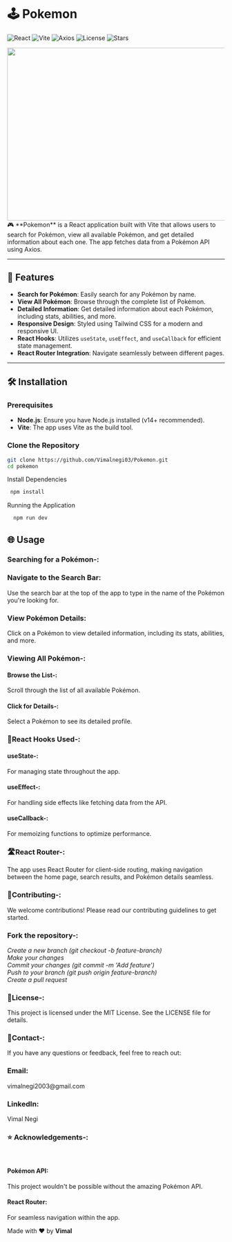 # 🕹️ Pokemon

![React](https://img.shields.io/badge/React-18.2.0-blue?style=flat-square)
![Vite](https://img.shields.io/badge/Vite-4.0.0-yellow?style=flat-square)
![Axios](https://img.shields.io/badge/Axios-0.27.2-green?style=flat-square)
![License](https://img.shields.io/github/license/Vimalnegi03/Pokemon?style=flat-square)
![Stars](https://img.shields.io/github/stars/Vimalnegi03/Pokemon?style=flat-square)

<img src="https://th.bing.com/th/id/OIP.-dt14P8sTUZRD7S9ffHm2QHaEK?w=331&h=186&c=7&r=0&o=5&dpr=1.3&pid=1.7" height="400px" width="1000px"/>
 🎮 **Pokemon** is a React application built with Vite that allows users to search for Pokémon, view all available Pokémon, and get detailed information about each one. The app fetches data from a Pokémon API using Axios.

---

## 🚀 Features

- **Search for Pokémon**: Easily search for any Pokémon by name.
- **View All Pokémon**: Browse through the complete list of Pokémon.
- **Detailed Information**: Get detailed information about each Pokémon, including stats, abilities, and more.
- **Responsive Design**: Styled using Tailwind CSS for a modern and responsive UI.
- **React Hooks**: Utilizes `useState`, `useEffect`, and `useCallback` for efficient state management.
- **React Router Integration**: Navigate seamlessly between different pages.

---

## 🛠️ Installation

### Prerequisites

- **Node.js**: Ensure you have Node.js installed (v14+ recommended).
- **Vite**: The app uses Vite as the build tool.

### Clone the Repository

```bash
git clone https://github.com/Vimalnegi03/Pokemon.git
cd pokemon
```
Install Dependencies

```bash
 npm install
```



Running the Application

```bash
  npm run dev
```

<h2>🌐 Usage</h2>
<h3>Searching for a Pokémon-:</h3>
<h3>Navigate to the Search Bar:</h3> Use the search bar at the top of the app to type in the name of the Pokémon you're looking for.<br/>
<h3>View Pokémon Details:</h3> Click on a Pokémon to view detailed information, including its stats, abilities, and more.<br/>

<h3>Viewing All Pokémon-:</h3>
<h4>Browse the List-:</h4> Scroll through the list of all available Pokémon.<br/>
<h4>Click for Details-:</h4> Select a Pokémon to see its detailed profile.<br/>

 <h3>🔄React Hooks Used-:</h3>
<h4>useState-:</h4> For managing state throughout the app.<br/>
<h4>useEffect-:</h4> For handling side effects like fetching data from the API.<br/>
<h4>useCallback-:</h4> For memoizing functions to optimize performance.<br/>

 <h3>🛣️React Router-:</h3>
The app uses React Router for client-side routing, making navigation between the home page, search results, and Pokémon details seamless.<br/>

<h3>👥Contributing-:</h3>
We welcome contributions! Please read our contributing guidelines to get started.<br/>

<h3>Fork the repository-:</h3>
<i>Create a new branch (git checkout -b feature-branch)<br/>
Make your changes<br/>
Commit your changes (git commit -m 'Add feature')<br/>
Push to your branch (git push origin feature-branch)<br/>
Create a pull request</i><br/>

 <h3>📜License-:</h3>
This project is licensed under the MIT License. See the LICENSE file for details.<br/>

 <h3>💬Contact-:</h3>
If you have any questions or feedback, feel free to reach out:<br/>

<h3>Email:</h3>vimalnegi2003@gmail.com<br/>
<h3>LinkedIn:</h3>Vimal Negi<br/>


 <h3>⭐ Acknowledgements-:</h3><br/>
<h4>Pokémon API:</h4> This project wouldn't be possible without the amazing Pokémon API.<br/>
<h4>React Router:</h4> For seamless navigation within the app.<br/>


Made with ❤️ by  <b>Vimal</b>
